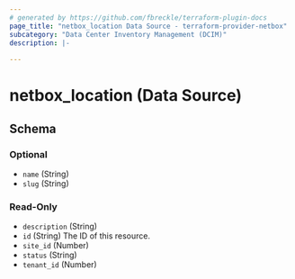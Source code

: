 ```yaml
---
# generated by https://github.com/fbreckle/terraform-plugin-docs
page_title: "netbox_location Data Source - terraform-provider-netbox"
subcategory: "Data Center Inventory Management (DCIM)"
description: |-
  
---
```


# netbox_location (Data Source)





<!-- schema generated by tfplugindocs -->
## Schema

### Optional

- `name` (String)
- `slug` (String)

### Read-Only

- `description` (String)
- `id` (String) The ID of this resource.
- `site_id` (Number)
- `status` (String)
- `tenant_id` (Number)


